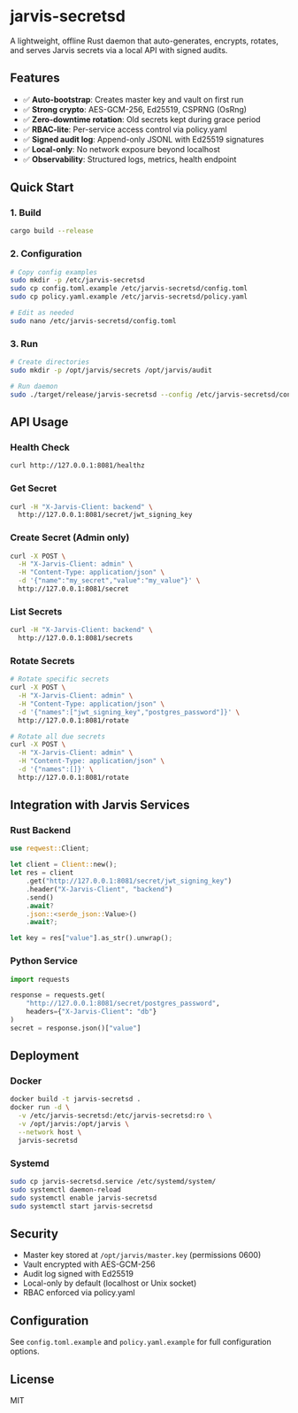 # jarvis-secretsd

A lightweight, offline Rust daemon that auto-generates, encrypts, rotates, and serves Jarvis secrets via a local API with signed audits.

## Features

- ✅ **Auto-bootstrap**: Creates master key and vault on first run
- ✅ **Strong crypto**: AES-GCM-256, Ed25519, CSPRNG (OsRng)
- ✅ **Zero-downtime rotation**: Old secrets kept during grace period
- ✅ **RBAC-lite**: Per-service access control via policy.yaml
- ✅ **Signed audit log**: Append-only JSONL with Ed25519 signatures
- ✅ **Local-only**: No network exposure beyond localhost
- ✅ **Observability**: Structured logs, metrics, health endpoint

## Quick Start

### 1. Build

```bash
cargo build --release
```

### 2. Configuration

```bash
# Copy config examples
sudo mkdir -p /etc/jarvis-secretsd
sudo cp config.toml.example /etc/jarvis-secretsd/config.toml
sudo cp policy.yaml.example /etc/jarvis-secretsd/policy.yaml

# Edit as needed
sudo nano /etc/jarvis-secretsd/config.toml
```

### 3. Run

```bash
# Create directories
sudo mkdir -p /opt/jarvis/secrets /opt/jarvis/audit

# Run daemon
sudo ./target/release/jarvis-secretsd --config /etc/jarvis-secretsd/config.toml
```

## API Usage

### Health Check

```bash
curl http://127.0.0.1:8081/healthz
```

### Get Secret

```bash
curl -H "X-Jarvis-Client: backend" \
  http://127.0.0.1:8081/secret/jwt_signing_key
```

### Create Secret (Admin only)

```bash
curl -X POST \
  -H "X-Jarvis-Client: admin" \
  -H "Content-Type: application/json" \
  -d '{"name":"my_secret","value":"my_value"}' \
  http://127.0.0.1:8081/secret
```

### List Secrets

```bash
curl -H "X-Jarvis-Client: backend" \
  http://127.0.0.1:8081/secrets
```

### Rotate Secrets

```bash
# Rotate specific secrets
curl -X POST \
  -H "X-Jarvis-Client: admin" \
  -H "Content-Type: application/json" \
  -d '{"names":["jwt_signing_key","postgres_password"]}' \
  http://127.0.0.1:8081/rotate

# Rotate all due secrets
curl -X POST \
  -H "X-Jarvis-Client: admin" \
  -H "Content-Type: application/json" \
  -d '{"names":[]}' \
  http://127.0.0.1:8081/rotate
```

## Integration with Jarvis Services

### Rust Backend

```rust
use reqwest::Client;

let client = Client::new();
let res = client
    .get("http://127.0.0.1:8081/secret/jwt_signing_key")
    .header("X-Jarvis-Client", "backend")
    .send()
    .await?
    .json::<serde_json::Value>()
    .await?;

let key = res["value"].as_str().unwrap();
```

### Python Service

```python
import requests

response = requests.get(
    "http://127.0.0.1:8081/secret/postgres_password",
    headers={"X-Jarvis-Client": "db"}
)
secret = response.json()["value"]
```

## Deployment

### Docker

```bash
docker build -t jarvis-secretsd .
docker run -d \
  -v /etc/jarvis-secretsd:/etc/jarvis-secretsd:ro \
  -v /opt/jarvis:/opt/jarvis \
  --network host \
  jarvis-secretsd
```

### Systemd

```bash
sudo cp jarvis-secretsd.service /etc/systemd/system/
sudo systemctl daemon-reload
sudo systemctl enable jarvis-secretsd
sudo systemctl start jarvis-secretsd
```

## Security

- Master key stored at `/opt/jarvis/master.key` (permissions 0600)
- Vault encrypted with AES-GCM-256
- Audit log signed with Ed25519
- Local-only by default (localhost or Unix socket)
- RBAC enforced via policy.yaml

## Configuration

See `config.toml.example` and `policy.yaml.example` for full configuration options.

## License

MIT
